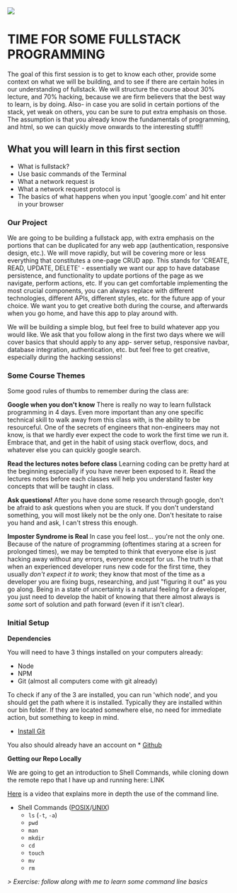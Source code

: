 <img src="https://www.research.ibm.com/university/cas/benelux/images/eye-bee-m.gif" >

# TIME FOR SOME FULLSTACK PROGRAMMING

The goal of this first session is to get to know each other, provide some context on what we will be building, and to see if there are certain holes in our understanding of fullstack. We will structure the course about 30% lecture, and 70% hacking, because we are firm believers that the best way to learn, is by doing. Also- in case you are solid in certain portions of the stack, yet weak on others, you can be sure to put extra emphasis on those. The assumption is that you already know the fundamentals of programming, and html, so we can quickly move onwards to the interesting stuff!!

## What you will learn in this first section
* What is fullstack?
* Use basic commands of the Terminal
* What a network request is
* What a network request protocol is
* The basics of what happens when you input 'google.com' and hit enter in your browser


### Our Project
We are going to be building a fullstack app, with extra emphasis on the portions that can be duplicated for any web app (authentication, responsive design, etc.). We will move rapidly, but will be covering more or less everything that constitutes a one-page CRUD app. This stands for 'CREATE, READ, UPDATE, DELETE' - essentially we want our app to have database persistence, and functionality to update portions of the page as we navigate, perform actions, etc. If you can get comfortable implementing the most crucial components, you can always replace with different technologies, different APIs, different styles, etc. for the future app of your choice. We want you to get creative both during the course, and afterwards when you go home, and have this app to play around with.

We will be building a simple blog, but feel free to build whatever app you would like. We ask that you follow along in the first two days where we will cover basics that should apply to any app- server setup, responsive navbar, database integration, authentication, etc. but feel free to get creative, especially during the hacking sessions!

### Some Course Themes
Some good rules of thumbs to remember during the class are:

**Google when you don't know**
There is really no way to learn fullstack programming in 4 days. Even more important than any one specific technical skill to walk away from this class with, is the ability to be resourceful. One of the secrets of engineers that non-engineers may not know, is that we hardly ever expect the code to work the first time we run it. Embrace that, and get in the habit of using stack overflow, docs, and whatever else you can quickly google search.

**Read the lectures notes before class**
Learning coding can be pretty hard at the beginning especially if you have never been exposed to it. Read the lectures notes before each classes will help you understand faster key concepts that will be taught in class.

**Ask questions!**
After you have done some research through google, don't be afraid to ask questions when you are stuck. If you don't understand something, you will most likely not be the only one. Don't hesitate to raise you hand and ask, I can't stress this enough.

**Imposter Syndrome is Real**
In case you feel lost... you're not the only one. Because of the nature of programming (oftentimes staring at a screen for prolonged times), we may be tempted to think that everyone else is just hacking away without any errors, everyone except for us. The truth is that when an experienced developer runs new code for the first time, they usually _don't expect it to work_; they know that most of the time as a developer you are fixing bugs, researching, and just "figuring it out" as you go along. Being in a state of uncertainty is a natural feeling for a developer, you just need to develop the habit of knowing that there almost always is _some_ sort of solution and path forward (even if it isn't clear). 


### Initial Setup 
**Dependencies**

You will need to have 3 things installed on your computers already:
- Node
- NPM
- Git (almost all computers come with git already)

To check if any of the 3 are installed, you can run 'which node', and you should get the path where it is installed. Typically they are installed within our bin folder. If they are located somewhere else, no need for immediate action, but something to keep in mind. 

* [Install Git](https://git-scm.com/book/id/v2/Getting-Started-Installing-Git)

You also should already have an account on * [Github](https://github.com)


**Getting our Repo Locally**

We are going to get an introduction to Shell Commands, while cloning down the remote repo that I have up and running here: LINK

[Here](http://www.galvanize.com/learn/learn-to-code/programming-101-how-to-use-the-terminal-command-line/) is a video that explains more in depth the use of the command line.

* Shell Commands ([POSIX](http://pubs.opengroup.org/onlinepubs/9699919799/)/[UNIX](https://upload.wikimedia.org/wikipedia/commons/c/cd/Unix_timeline.en.svg))
    * `ls` (`-t`, `-a`)
    * `pwd`
    * `man`
    * `mkdir`
    * `cd`
    * `touch`
    * `mv`
    * `rm`

*> Exercise: follow along with me to learn some command line basics*


